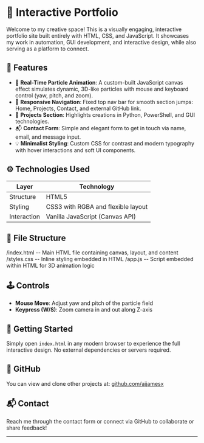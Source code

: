 # 🌌 Interactive Portfolio

Welcome to my creative space! This is a visually engaging, interactive portfolio site built entirely with HTML, CSS, and JavaScript. It showcases my work in automation, GUI development, and interactive design, while also serving as a platform to connect.

## 🎯 Features

- 🎨 **Real-Time Particle Animation**: A custom-built JavaScript canvas effect simulates dynamic, 3D-like particles with mouse and keyboard control (yaw, pitch, and zoom).
- 🧭 **Responsive Navigation**: Fixed top nav bar for smooth section jumps: Home, Projects, Contact, and external GitHub link.
- 📂 **Projects Section**: Highlights creations in Python, PowerShell, and GUI technologies.
- 📬 **Contact Form**: Simple and elegant form to get in touch via name, email, and message input.
- 💡 **Minimalist Styling**: Custom CSS for contrast and modern typography with hover interactions and soft UI components.

## ⚙️ Technologies Used

| Layer         | Technology                          |
|--------------|-------------------------------------|
| Structure     | HTML5                               |
| Styling       | CSS3 with RGBA and flexible layout |
| Interaction   | Vanilla JavaScript (Canvas API)    |

## 📁 File Structure
/index.html       -- Main HTML file containing canvas, layout, and content /styles.css       -- Inline styling embedded in HTML /app.js           -- Script embedded within HTML for 3D animation logic


## 🕹️ Controls

- **Mouse Move**: Adjust yaw and pitch of the particle field
- **Keypress (W/S)**: Zoom camera in and out along Z-axis

## 🚀 Getting Started

Simply open `index.html` in any modern browser to experience the full interactive design. No external dependencies or servers required.

## 🔗 GitHub

You can view and clone other projects at: [github.com/ajjamesx](https://github.com/ajjamesx)

## 📬 Contact

Reach me through the contact form or connect via GitHub to collaborate or share feedback!

---

